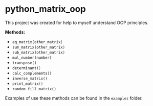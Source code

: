 # python_matrix_oop

This project was created for help to myself understand OOP principles.

**Methods:**
* `eq_matrix(other_matrix)`
* `sum_matrix(other_matrix)`
* `sub_matrix(other_matrix)`
* `mul_number(number)`
* `transpose()`
* `determinant()`
* `calc_complements()`
* `inverse_matrix()`
* `print_matrix()`
* `random_fill_matrix()`

Examples of use these methods can be found in the `examples` folder.

